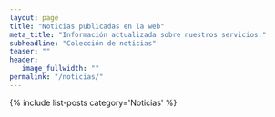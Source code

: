 ```yaml
---
layout: page
title: "Noticias publicadas en la web"
meta_title: "Información actualizada sobre nuestros servicios."
subheadline: "Colección de noticias"
teaser: ""
header:
   image_fullwidth: ""
permalink: "/noticias/"
---
```


{% include list-posts category='Noticias' %}